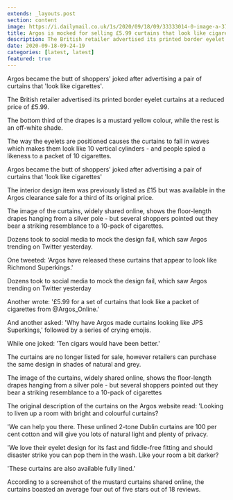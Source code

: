 ```yaml
---
extends: _layouts.post
section: content
image: https://i.dailymail.co.uk/1s/2020/09/18/09/33333014-0-image-a-37_1600416885096.jpg 
title: Argos is mocked for selling £5.99 curtains that look like cigarettes 
description: The British retailer advertised its printed border eyelet curtains at a reduced price of £5.99 - but many shoppers claimed the mustard and off-white drapes looked like a pack of cigarettes. 
date: 2020-09-18-09-24-19 
categories: [latest, latest] 
featured: true 
--- 
```

Argos became the butt of shoppers' joked after advertising a pair of curtains that 'look like cigarettes'.

The British retailer advertised its printed border eyelet curtains at a reduced price of £5.99.

The bottom third of the drapes is a mustard yellow colour, while the rest is an off-white shade. 

The way the eyelets are positioned causes the curtains to fall in waves which makes them look like 10 vertical cylinders - and people spied a likeness to a packet of 10 cigarettes.   

Argos became the butt of shoppers' joked after advertising a pair of curtains that 'look like cigarettes'

The interior design item was previously listed as £15 but was available in the Argos clearance sale for a third of its original price. 

The image of the curtains, widely shared online, shows the floor-length drapes hanging from a silver pole - but several shoppers pointed out they bear a striking resemblance to a 10-pack of cigarettes.

Dozens took to social media to mock the design fail, which saw Argos trending on Twitter yesterday.

One tweeted: 'Argos have released these curtains that appear to look like Richmond Superkings.' 













Dozens took to social media to mock the design fail, which saw Argos trending on Twitter yesterday

Another wrote: '£5.99 for a set of curtains that look like a packet of cigarettes from @Argos_Online.'

And another asked: 'Why have Argos made curtains looking like JPS Superkings,' followed by a series of crying emojis.

While one joked: 'Ten cigars would have been better.' 

The curtains are no longer listed for sale, however retailers can purchase the same design in shades of natural and grey.

The image of the curtains, widely shared online, shows the floor-length drapes hanging from a silver pole - but several shoppers pointed out they bear a striking resemblance to a 10-pack of cigarettes

The original description of the curtains on the Argos website read: 'Looking to liven up a room with bright and colourful curtains?

'We can help you there. These unlined 2-tone Dublin curtains are 100 per cent cotton and will give you lots of natural light and plenty of privacy.

'We love their eyelet design for its fast and fiddle-free fitting and should disaster strike you can pop them in the wash. Like your room a bit darker?

'These curtains are also available fully lined.'

According to a screenshot of the mustard curtains shared online, the curtains boasted an average four out of five stars out of 18 reviews. 

